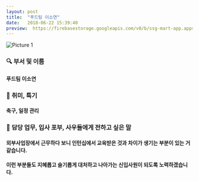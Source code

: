 ```yaml
---
layout: post
title:  "푸드팀 이소연"
date:   2018-06-22 15:39:40
preview:  https://firebasestorage.googleapis.com/v0/b/ssg-mart-app.appspot.com/o/%EB%8F%99%EA%B8%B0%EC%82%AC%EC%A7%84%2F191922.jpg?alt=media&token=62eede35-aa55-41e3-8977-b32985171197
---
```


![Picture 1](https://firebasestorage.googleapis.com/v0/b/ssg-mart-app.appspot.com/o/%EB%8F%99%EA%B8%B0%EC%82%AC%EC%A7%84%2F191922.jpg?alt=media&token=62eede35-aa55-41e3-8977-b32985171197)


### 🔍 **부서 및 이름**
    
  #### 푸드팀 이소연

### 🔔 **취미, 특기**

  #### 축구, 일정 관리

### 🔔 **담당 업무, 입사 포부, 사우들에게 전하고 싶은 말**
 
  #### 외부사업장에서 근무하다 보니 인턴십에서 교육받은 것과 차이가 생기는 부분이 있는 거 같습니다.
  
  #### 이런 부분들도 지혜롭고 슬기롭게 대처하고 나아가는 신입사원이 되도록 노력하겠습니다.